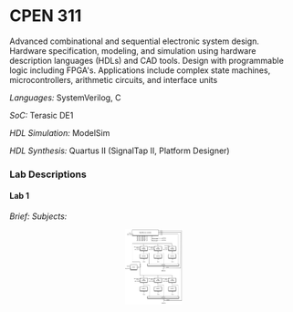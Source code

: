 # CPEN 311

Advanced combinational and sequential electronic system design. Hardware specification, modeling, and simulation using hardware description languages (HDLs) and CAD tools. Design with programmable logic including FPGA's. Applications include complex state machines, microcontrollers, arithmetic circuits, and interface units

*Languages:* SystemVerilog, C

*SoC:* Terasic DE1

*HDL Simulation:* ModelSim

*HDL Synthesis:* Quartus II (SignalTap II, Platform Designer)


### Lab Descriptions

#### Lab 1

*Brief:* 
*Subjects:*  
<p align="center"><img src="Figures/block-diagram.png" width="20%" height="20%" title="Lab 1 Block Diagram"></p>





